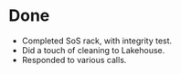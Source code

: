 # Done

- Completed SoS rack, with integrity test.
- Did a touch of cleaning to Lakehouse.
- Responded to various calls.
